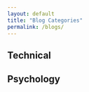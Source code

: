 ```yaml
---
layout: default
title: "Blog Categories"
permalink: /blogs/
---
```

<div class="blog-boxes">
  <div class="blog-box technical">
    <h2>Technical</h2>
  </div>
  <div class="blog-box psychology">
    <h2>Psychology</h2>
  </div>
</div>
